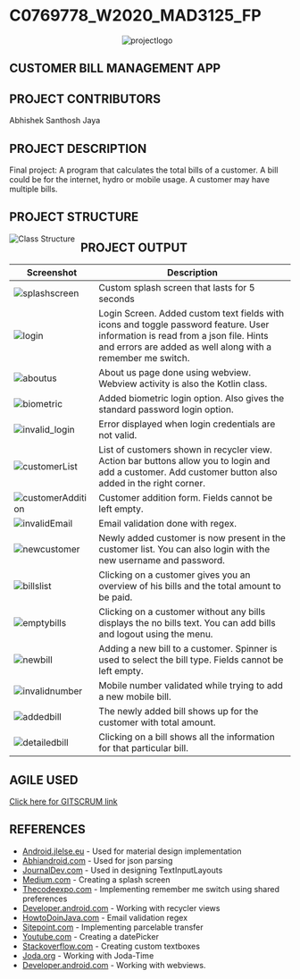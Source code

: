 # C0769778_W2020_MAD3125_FP
<p align="center" ><img src="https://i.servimg.com/u/f93/18/45/29/87/mainlo10.png" alt="projectlogo" style="float: center; margin-right: 10px;"/></p>

## CUSTOMER BILL MANAGEMENT APP

## PROJECT CONTRIBUTORS

Abhishek Santhosh Jaya

## PROJECT DESCRIPTION
Final project: A program that calculates the total bills of a customer. A bill could be for the internet, hydro or mobile usage. A customer may have multiple bills. 

## PROJECT STRUCTURE
<img src="https://i93.servimg.com/u/f93/18/45/29/87/classt10.png" alt="Class Structure" style="float: left; margin-right: 10px;"/>

## PROJECT OUTPUT
Screenshot | Description
--- | ---
<img src="https://i93.servimg.com/u/f93/18/45/29/87/screen11.png" alt="splashscreen"/> | Custom splash screen that lasts for 5 seconds
<img src="https://i93.servimg.com/u/f93/18/45/29/87/logins10.png" alt="login"/> | Login Screen. Added custom text fields with icons and toggle password feature. User information is read from a json file. Hints and errors are added as well along with a remember me switch.
<img src="https://i93.servimg.com/u/f93/18/45/29/87/webvie10.png" alt="aboutus"/> | About us page done using webview. Webview activity is also the Kotlin class.
<img src="https://i93.servimg.com/u/f93/18/45/29/87/biomet10.png" alt="biometric"/> | Added biometric login option. Also gives the standard password login option.
<img src="https://i93.servimg.com/u/f93/18/45/29/87/invali10.png" alt="invalid_login"/> | Error displayed when login credentials are not valid.
<img src="https://i93.servimg.com/u/f93/18/45/29/87/custom15.png" alt="customerList"/> | List of customers shown in recycler view. Action bar buttons allow you to login and add a customer. Add customer button also added in the right corner.
<img src="https://i93.servimg.com/u/f93/18/45/29/87/custom14.png" alt="customerAddition"/> | Customer addition form. Fields cannot be left empty.
<img src="https://i93.servimg.com/u/f93/18/45/29/87/emailv10.png" alt="invalidEmail"/> | Email validation done with regex.
<img src="https://i93.servimg.com/u/f93/18/45/29/87/newlya10.png" alt="newcustomer"/> | Newly added customer is now present in the customer list. You can also login with the new username and password.
<img src="https://i93.servimg.com/u/f93/18/45/29/87/billsv10.png" alt="billslist"/> | Clicking on a customer gives you an overview of his bills and the total amount to be paid.
<img src="https://i93.servimg.com/u/f93/18/45/29/87/custom16.png" alt="emptybills"/> | Clicking on a customer without any bills displays the no bills text. You can add bills and logout using the menu.
<img src="https://i93.servimg.com/u/f93/18/45/29/87/bill_a10.png" alt="newbill"/> | Adding a new bill to a customer. Spinner is used to select the bill type. Fields cannot be left empty.
<img src="https://i93.servimg.com/u/f93/18/45/29/87/invali11.png" alt="invalidnumber"/> | Mobile number validated while trying to add a new mobile bill.
<img src="https://i93.servimg.com/u/f93/18/45/29/87/newly_10.png" alt="addedbill"/> | The newly added bill shows up for the customer with total amount.
<img src="https://i93.servimg.com/u/f93/18/45/29/87/detail20.png" alt="detailedbill"/> | Clicking on a bill shows all the information for that particular bill.

## AGILE USED
[Click here for GITSCRUM link](https://gitscrum.com/abysztech/c0769778-w2020-mad3125-fp)

## REFERENCES 
* [Android.jlelse.eu](https://android.jlelse.eu/material-design-for-android-523996401fc1) - Used for material design implementation
* [Abhiandroid.com](https://abhiandroid.com/programming/json#JSONArray_Parsing_methods) - Used for json parsing
* [JournalDev.com](https://www.journaldev.com/14748/android-textinputlayout-example) - Used in designing TextInputLayouts
* [Medium.com](https://medium.com/viithiisys/android-perfect-way-to-create-splash-screen-ca3c5bee137f) - Creating a splash screen
* [Thecodeexpo.com](https://thecodeexpo.blogspot.com/2018/09/login-screen-remember-me-example.html) - Implementing remember me switch using shared preferences
* [Developer.android.com](https://developer.android.com/guide/topics/ui/layout/recyclerview) - Working with recycler views
* [HowtoDoinJava.com](https://howtodoinjava.com/regex/java-regex-validate-email-address/) - Email validation regex
* [Sitepoint.com](https://www.sitepoint.com/transfer-data-between-activities-with-android-parcelable/) - Implementing parcelable transfer
* [Youtube.com](https://www.youtube.com/watch?v=hwe1abDO2Ag) - Creating a datePicker
* [Stackoverflow.com](https://stackoverflow.com/questions/3646415/how-to-create-edittext-with-rounded-corners) - Creating custom textboxes
* [Joda.org](https://www.joda.org/joda-time/index.html) - Working with Joda-Time
* [Developer.android.com](https://developer.android.com/guide/webapps/webview#kotlin) - Working with webviews.
